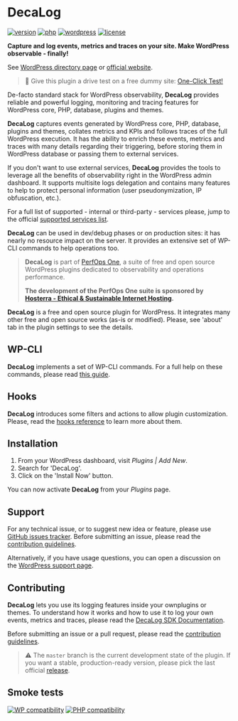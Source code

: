 # DecaLog
[![version](https://badgen.net/github/release/Pierre-Lannoy/wp-decalog/)](https://wordpress.org/plugins/decalog/)
[![php](https://badgen.net/badge/php/7.2+/green)](https://wordpress.org/plugins/decalog/)
[![wordpress](https://badgen.net/badge/wordpress/5.2+/green)](https://wordpress.org/plugins/decalog/)
[![license](https://badgen.net/github/license/Pierre-Lannoy/wp-decalog/)](/license.txt)

__Capture and log events, metrics and traces on your site. Make WordPress observable - finally!__

See [WordPress directory page](https://wordpress.org/plugins/decalog/) or [official website](https://perfops.one/decalog).

> 🎁 Give this plugin a drive test on a free dummy site: [One-Click Test!](https://tastewp.com/new/?pre-installed-plugin-slug=decalog)

De-facto standard stack for WordPress observability, __DecaLog__ provides reliable and powerful logging, monitoring and tracing features for WordPress core, PHP, database, plugins and themes.

__DecaLog__ captures events generated by WordPress core, PHP, database, plugins and themes, collates metrics and KPIs and follows traces of the full WordPress execution. It has the ability to enrich these events, metrics and traces with many details regarding their triggering, before storing them in WordPress database or passing them to external services.

If you don't want to use external services, __DecaLog__ provides the tools to leverage all the benefits of observability right in the WordPress admin dashboard. It supports multisite logs delegation and contains many features to help to protect personal information (user pseudonymization, IP obfuscation, etc.).

For a full list of supported - internal or third-party - services please, jump to the official [supported services list](https://perfops.one/decalog#services).

__DecaLog__ can be used in dev/debug phases or on production sites: it has nearly no resource impact on the server. It provides an extensive set of WP-CLI commands to help operations too.

> __DecaLog__ is part of [PerfOps One](https://perfops.one/), a suite of free and open source WordPress plugins dedicated to observability and operations performance.
> 
> __The development of the PerfOps One suite is sponsored by [Hosterra - Ethical & Sustainable Internet Hosting](https://hosterra.eu/).__

__DecaLog__ is a free and open source plugin for WordPress. It integrates many other free and open source works (as-is or modified). Please, see 'about' tab in the plugin settings to see the details.

## WP-CLI

__DecaLog__ implements a set of WP-CLI commands. For a full help on these commands, please read [this guide](WP-CLI.md).

## Hooks

__DecaLog__ introduces some filters and actions to allow plugin customization. Please, read the [hooks reference](HOOKS.md) to learn more about them.

## Installation

1. From your WordPress dashboard, visit _Plugins | Add New_.
2. Search for 'DecaLog'.
3. Click on the 'Install Now' button.

You can now activate __DecaLog__ from your _Plugins_ page.

## Support

For any technical issue, or to suggest new idea or feature, please use [GitHub issues tracker](https://github.com/Pierre-Lannoy/wp-decalog/issues). Before submitting an issue, please read the [contribution guidelines](CONTRIBUTING.md).

Alternatively, if you have usage questions, you can open a discussion on the [WordPress support page](https://wordpress.org/support/plugin/decalog/). 

## Contributing

__DecaLog__ lets you use its logging features inside your ownplugins or themes. To understand how it works and how to use it to log your own events, metrics and traces, please read the [DecaLog SDK Documentation](https://decalog.io/).

Before submitting an issue or a pull request, please read the [contribution guidelines](CONTRIBUTING.md).

> ⚠️ The `master` branch is the current development state of the plugin. If you want a stable, production-ready version, please pick the last official [release](https://github.com/Pierre-Lannoy/wp-decalog/releases).

## Smoke tests
[![WP compatibility](https://plugintests.com/plugins/decalog/wp-badge.svg)](https://plugintests.com/plugins/decalog/latest)
[![PHP compatibility](https://plugintests.com/plugins/decalog/php-badge.svg)](https://plugintests.com/plugins/decalog/latest)